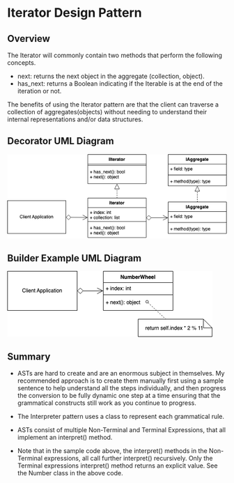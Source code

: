 # Iterator Design Pattern
## Overview 
The Iterator will commonly contain two methods that perform the following concepts.

- next: returns the next object in the aggregate (collection, object).
- has_next: returns a Boolean indicating if the Iterable is at the end of the iteration or not.

The benefits of using the Iterator pattern are that the client can traverse a collection of aggregates(objects) without needing to understand their internal representations and/or data structures.



## Decorator UML Diagram
![alt text](image.png)

## Builder Example UML Diagram
![alt text](image-1.png)

## Summary
- ASTs are hard to create and are an enormous subject in themselves. My recommended approach is to create them manually first using a sample sentence to help understand all the steps individually, and then progress the conversion to be fully dynamic one step at a time ensuring that the grammatical constructs still work as you continue to progress.

- The Interpreter pattern uses a class to represent each grammatical rule.

- ASTs consist of multiple Non-Terminal and Terminal Expressions, that all implement an interpret() method.

- Note that in the sample code above, the interpret() methods in the Non-Terminal expressions, all call further interpret() recursively. Only the Terminal expressions interpret() method returns an explicit value. See the Number class in the above code.